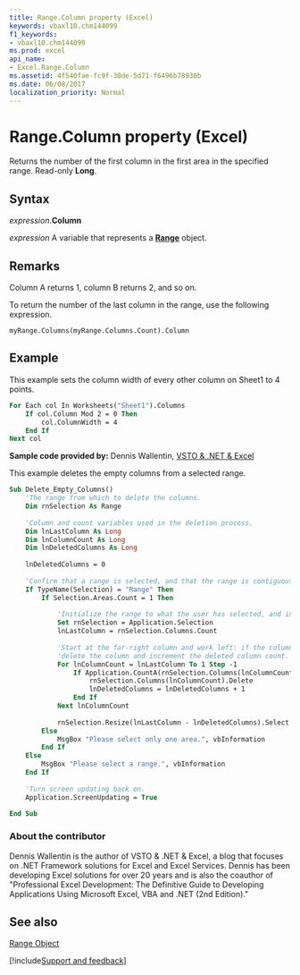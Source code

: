 ```yaml
---
title: Range.Column property (Excel)
keywords: vbaxl10.chm144099
f1_keywords:
- vbaxl10.chm144099
ms.prod: excel
api_name:
- Excel.Range.Column
ms.assetid: 4f540fae-fc9f-30de-5d71-f6496b78930b
ms.date: 06/08/2017
localization_priority: Normal
---
```



# Range.Column property (Excel)

Returns the number of the first column in the first area in the specified range. Read-only  **Long**.


## Syntax

_expression_.**Column**

_expression_ A variable that represents a **[Range](excel.range(object).md)** object.


## Remarks

Column A returns 1, column B returns 2, and so on.

To return the number of the last column in the range, use the following expression.

 `myRange.Columns(myRange.Columns.Count).Column`


## Example

This example sets the column width of every other column on Sheet1 to 4 points.


```vb
For Each col In Worksheets("Sheet1").Columns 
    If col.Column Mod 2 = 0 Then 
        col.ColumnWidth = 4 
    End If 
Next col
```

 **Sample code provided by:** Dennis Wallentin, [VSTO & .NET & Excel](https://xldennis.wordpress.com/)

This example deletes the empty columns from a selected range.




```vb
Sub Delete_Empty_Columns()
    'The range from which to delete the columns.
    Dim rnSelection As Range
    
    'Column and count variables used in the deletion process.
    Dim lnLastColumn As Long
    Dim lnColumnCount As Long
    Dim lnDeletedColumns As Long
    
    lnDeletedColumns = 0
    
    'Confirm that a range is selected, and that the range is contiguous.
    If TypeName(Selection) = "Range" Then
        If Selection.Areas.Count = 1 Then
            
            'Initialize the range to what the user has selected, and initialize the count for the upcoming FOR loop.
            Set rnSelection = Application.Selection
            lnLastColumn = rnSelection.Columns.Count
        
            'Start at the far-right column and work left: if the column is empty then
            'delete the column and increment the deleted column count.
            For lnColumnCount = lnLastColumn To 1 Step -1
                If Application.CountA(rnSelection.Columns(lnColumnCount)) = 0 Then
                    rnSelection.Columns(lnColumnCount).Delete
                    lnDeletedColumns = lnDeletedColumns + 1
                End If
            Next lnColumnCount
    
            rnSelection.Resize(lnLastColumn - lnDeletedColumns).Select
        Else
            MsgBox "Please select only one area.", vbInformation
        End If
    Else
        MsgBox "Please select a range.", vbInformation
    End If
    
    'Turn screen updating back on.
    Application.ScreenUpdating = True

End Sub
```


### About the contributor

Dennis Wallentin is the author of VSTO & .NET & Excel, a blog that focuses on .NET Framework solutions for Excel and Excel Services. Dennis has been developing Excel solutions for over 20 years and is also the coauthor of "Professional Excel Development: The Definitive Guide to Developing Applications Using Microsoft Excel, VBA and .NET (2nd Edition)." 


## See also


[Range Object](Excel.Range(object).md)

[!include[Support and feedback](~/includes/feedback-boilerplate.md)]
